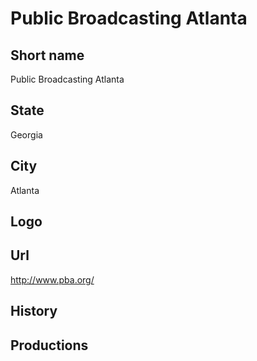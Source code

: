 # Public Broadcasting Atlanta

## Short name

Public Broadcasting Atlanta

## State

Georgia

## City

Atlanta

## Logo



## Url

http://www.pba.org/

## History



## Productions


